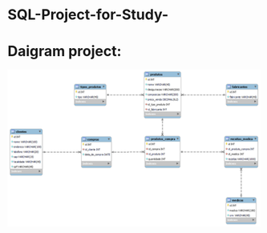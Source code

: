 # SQL-Project-for-Study-

<h1>Daigram project:</h1>
<img src="https://github.com/EstevaoSiqui/SQL-Project-for-Study-/blob/main/project_diagram.png">
